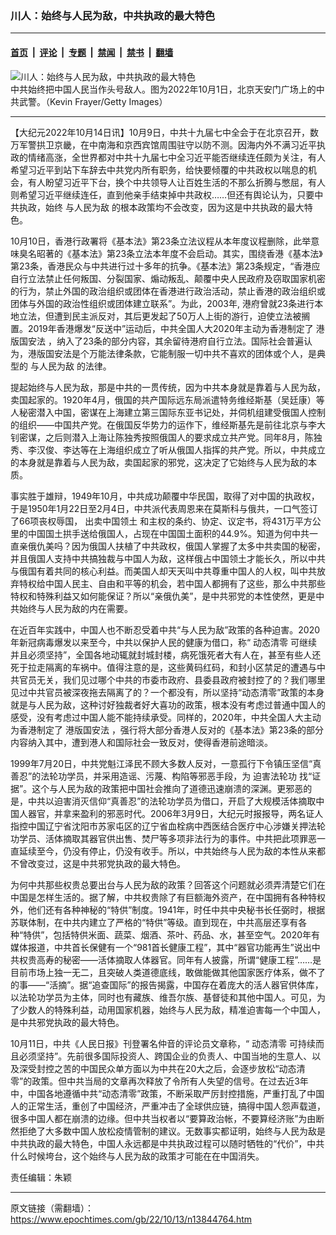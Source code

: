 ### 川人：始终与人民为敌，中共执政的最大特色

---

#### [首页](../../../..?n13844764) &nbsp;|&nbsp; [评论](../../../../../epoch-comment?n13844764) &nbsp;|&nbsp; [专题](../../../../../epoch-special?n13844764) &nbsp;|&nbsp; [禁闻](../../../../../epoch-news?n13844764) &nbsp;|&nbsp; [禁书](../../../../../books?n13844764) &nbsp;|&nbsp; [翻墙](https://github.com/gfw-breaker/nogfw/blob/master/README.md?n13844764)


<div><img alt="川人：始终与人民为敌，中共执政的最大特色" class="attachment-djy_600_400 size-djy_600_400 wp-post-image" src="https://i.epochtimes.com/assets/uploads/2022/10/id13840413-GettyImages-1429290638-600x400.jpg"/>
<div class="caption">
 中共始终把中国人民当作头号敌人。图为2022年10月1日，北京天安门广场上的中共武警。（Kevin Frayer/Getty Images）
</div></div><hr/><div class="post_content" id="artbody" itemprop="articleBody">
 <!-- article content begin -->
 <p>
  【大纪元2022年10月14日讯】10月9日，中共十九届七中全会于在北京召开，数万军警拱卫京畿，在中南海和京西宾馆周围驻守以防不测。因海内外不满习近平执政的情绪高涨，全世界都对中共十九届七中全习近平能否继续连任颇为关注，有人希望习近平到站下车辞去中共党内所有职务，给快要倾覆的中共政权以喘息的机会，有人盼望习近平下台，换个中共领导人让百姓生活的不那么折腾与憋屈，有人则希望习近平继续连任，直到他亲手结束掉中共政权……但还有舆论认为，只要中共执政，始终
  <ok href="https://www.epochtimes.com/gb/tag/%E4%B8%8E%E4%BA%BA%E6%B0%91%E4%B8%BA%E6%95%8C.html">
   与人民为敌
  </ok>
  的根本政策均不会改变，因为这是中共执政的最大特色。
 </p>
 <p>
  10月10日，香港行政署将《基本法》第23条立法议程从本年度议程删除，此举意味臭名昭著的《基本法》第23条立法本年度不会启动。其实，围绕香港《基本法》第23条，香港民众与中共进行过十多年的抗争。《基本法》第23条规定，“香港应自行立法禁止任何叛国、分裂国家、煽动叛乱、颠覆中央人民政府及窃取国家机密的行为，禁止外国的政治组织或团体在香港进行政治活动，禁止香港的政治组织或团体与外国的政治性组织或团体建立联系”。为此，2003年, 港府曾就23条进行本地立法，但遭到民主派反对，其后更发起了50万人上街的游行，迫使立法被搁置。2019年香港爆发“反送中”运动后，中共全国人大2020年主动为香港制定了
  <ok href="https://www.epochtimes.com/gb/tag/%E6%B8%AF%E7%89%88%E5%9B%BD%E5%AE%89%E6%B3%95.html">
   港版国安法
  </ok>
  ，纳入了23条的部分内容，其余留待港府自行立法。国际社会普遍认为，港版国安法是个万能法律条款，它能制服一切中共不喜欢的团体或个人，是典型的
  <ok href="https://www.epochtimes.com/gb/tag/%E4%B8%8E%E4%BA%BA%E6%B0%91%E4%B8%BA%E6%95%8C.html">
   与人民为敌
  </ok>
  的法律。
 </p>
 <p>
  提起始终与人民为敌，那是中共的一贯传统，因为中共本身就是靠着与人民为敌，卖国起家的。1920年4月，俄国的共产国际远东局派遣特务维经斯基（吴廷康）等人秘密潜入中国，密谋在上海建立第三国际东亚书记处，并伺机组建受俄国人控制的组织——中国共产党。在俄国反华势力的运作下，维经斯基先是前往北京与李大钊密谋，之后则潜入上海让陈独秀按照俄国人的要求成立共产党。同年8月，陈独秀、李汉俊、李达等在上海组织成立了听从俄国人指挥的共产党。所以，中共成立的本身就是靠着与人民为敌，卖国起家的邪党，这决定了它始终与人民为敌的本质。
 </p>
 <p>
  事实胜于雄辩，1949年10月，中共成功颠覆中华民国，取得了对中国的执政权，于是1950年1月22日至2月4日，中共派代表周恩来在莫斯科与俄共，一口气签订了66项丧权辱国，
  <ok href="https://www.epochtimes.com/gb/tag/%E5%87%BA%E5%8D%96%E4%B8%AD%E5%9B%BD%E9%A2%86%E5%9C%9F.html">
   出卖中国领土
  </ok>
  和主权的条约、协定、议定书，将431万平方公里的中国国土拱手送给俄国人，占现在中国国土面积的44.9%。知道为何中共一直亲俄仇美吗？因为俄国人扶植了中共政权，俄国人掌握了太多中共卖国的秘密，并且俄国人支持中共搞独裁与中国人为敌，这样俄占中国领土才能长久，所以中共与俄国有着共同的核心利益。而美国人却天天叫中共尊重中国人的人权，叫中共放弃特权给中国人民主、自由和平等的机会，若中国人都拥有了这些，那么中共那些特权和特殊利益又如何能保证？所以“亲俄仇美”，是中共邪党的本性使然，更是中共始终与人民为敌的内在需要。
 </p>
 <p>
  在近百年实践中，中国人也不断忍受着中共“与人民为敌”政策的各种迫害。2020年新冠病毒爆发以来至今，中共以保护人民的健康为借口，称“
  <ok href="https://www.epochtimes.com/gb/tag/%E5%8A%A8%E6%80%81%E6%B8%85%E9%9B%B6.html">
   动态清零
  </ok>
  可继续并且必须坚持”，全国各地动辄就封城封楼，病死饿死者大有人在，甚至有些人还死于拉走隔离的车祸中。值得注意的是，这些黄码红码，和封小区禁足的遭遇与中共官员无关，我们见过哪个中共的市委市政府、县委县政府被封控了的？我们哪里见过中共官员被深夜拖去隔离了的？一个都没有，所以坚持“动态清零”政策的本身就是与人民为敌，这种讨好独裁者好大喜功的政策，根本没有考虑过普通中国人的感受，没有考虑过中国人能不能持续承受。同样的，2020年，中共全国人大主动为香港制定了
  <ok href="https://www.epochtimes.com/gb/tag/%E6%B8%AF%E7%89%88%E5%9B%BD%E5%AE%89%E6%B3%95.html">
   港版国安法
  </ok>
  ，强行将大部分香港人反对的《基本法》第23条的部分内容纳入其中，遭到港人和国际社会一致反对，使得香港前途暗淡。
 </p>
 <p>
  1999年7月20日，中共党魁江泽民不顾大多数人反对，一意孤行下令镇压坚信“真善忍”的法轮功学员，并采用造谣、污蔑、构陷等邪恶手段，为
  <ok href="https://www.epochtimes.com/gb/tag/%E8%BF%AB%E5%AE%B3%E6%B3%95%E8%BD%AE%E5%8A%9F.html">
   迫害法轮功
  </ok>
  找“证据”。这个与人民为敌的政策把中国社会推向了道德迅速崩溃的深渊。更邪恶的是，中共以迫害消灭信仰“真善忍”的法轮功学员为借口，开启了大规模活体摘取中国人器官，并拿来盈利的邪恶时代。2006年3月9日，大纪元时报报导，两名证人指控中国辽宁省沈阳市苏家屯区的辽宁省血栓病中西医结合医疗中心涉嫌关押法轮功学员、活体摘取其器官供出售、焚尸等多项非法行为的事件。中共把此项罪恶一直延续至今，仍没有停止，仍没有收手。所以，中共始终与人民为敌的本性从来都不曾改变过，这是中共邪党执政的最大特色。
 </p>
 <p>
  为何中共那些权贵总要出台与人民为敌的政策？回答这个问题就必须弄清楚它们在中国是怎样生活的。据了解，中共权贵除了有巨额海外资产，在中国拥有各种特权外，他们还有各种神秘的“特供”制度。1941年，时任中共中央秘书长任弼时，根据苏联体制，在中共内建立了严格的“特供”等级。直到现在，中共高层还享有各种“特供”，包括特供米面、蔬菜、烟酒、茶叶、药品、水，甚至空气。2020年有媒体报道，中共首长保健有一个“981首长健康工程”，其中“器官功能再生”说出中共权贵高寿的秘密——活体摘取人体器官。同年有人披露，所谓“健康工程”……是目前市场上独一无二，且突破人类道德底线，敢做能做其他国家医疗体系，做不了的事——“活摘”。据“追查国际”的报告揭露，中国存在着庞大的活人器官供体库，以法轮功学员为主体，同时也有藏族、维吾尔族、基督徒和其他中国人。可见，为了少数人的特殊利益，动用国家机器，始终与人民为敌，精准迫害每一个中国人，是中共邪党执政的最大特色。
 </p>
 <p>
  10月11日，中共《人民日报》刊登署名仲音的评论员文章称，“
  <ok href="https://www.epochtimes.com/gb/tag/%E5%8A%A8%E6%80%81%E6%B8%85%E9%9B%B6.html">
   动态清零
  </ok>
  可持续而且必须坚持”。先前很多国际投资人、跨国企业的负责人、中国当地的生意人、以及深受封控之苦的中国民众单方面以为中共在20大之后，会逐步放松“动态清零”的政策。但中共当局的文章再次释放了令所有人失望的信号。在过去近3年中，中国各地遵循中共“动态清零”政策，不断采取严厉封控措施，严重打乱了中国人的正常生活，重创了中国经济，严重冲击了全球供应链，搞得中国人怨声载道，很多中国人都在崩溃的边缘。但中共当权者以“要算政治帐，不要算经济账”为由断然拒绝了大多数中国人放松疫情管制的建议。无数事实都证明，始终与人民为敌是中共执政的最大特色，中国人永远都是中共执政过程可以随时牺牲的“代价”，中共什么时候垮台，这个始终与人民为敌的政策才可能在在中国消失。
 </p>
 <p>
  责任编辑：朱颖
 </p>
 <!-- article content end -->
 <div id="below_article_ad">
 </div>
</div>


---

原文链接（需翻墙）：https://www.epochtimes.com/gb/22/10/13/n13844764.htm